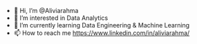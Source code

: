 - 👋 Hi, I’m @Aliviarahma
- 👀 I’m interested in Data Analytics
- 🌱 I’m currently learning Data Engineering & Machine Learning
- 📫 How to reach me https://www.linkedin.com/in/aliviarahma/

<!---
Aliviarahma/Aliviarahma is a ✨ special ✨ repository because its `README.md` (this file) appears on your GitHub profile.
You can click the Preview link to take a look at your changes.
--->
